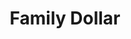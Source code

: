 ---
title: "Family Dollar"
url: /dallas/family-dollar-south-great-trinity-forest-way/
shop: variety store
---